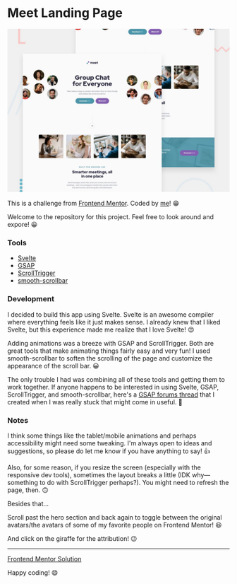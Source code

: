 # Meet Landing Page

![preview of meet landing page challenge](./preview.jpg)

This is a challenge from [Frontend Mentor](https://www.frontendmentor.io/). Coded by [me](https://www.frontendmentor.io/profile/ApplePieGiraffe)! 😁

Welcome to the repository for this project. Feel free to look around and expore! 😀

### Tools

- [Svelte](https://svelte.dev/)
- [GSAP](https://greensock.com/gsap/)
- [ScrollTrigger](https://greensock.com/scrolltrigger/)
- [smooth-scrollbar](https://idiotwu.github.io/smooth-scrollbar/)

### Development

I decided to build this app using Svelte. Svelte is an awesome compiler where everything feels like it just makes sense. I already knew that I liked Svelte, but this experience made me realize that I love Svelte! 😍

Adding animations was a breeze with GSAP and ScrollTrigger. Both are great tools that make animating things fairly easy and very fun! I used smooth-scrollbar to soften the scrolling of the page and customize the appearance of the scroll bar. 😀

The only trouble I had was combining all of these tools and getting them to work together. If anyone happens to be interested in using Svelte, GSAP, ScrollTrigger, and smooth-scrollbar, here's a [GSAP forums thread](https://greensock.com/forums/topic/28165-how-to-use-scrolltriggers-scrollerproxy-in-svelte) that I created when I was really stuck that might come in useful. 🙂

### Notes

I think some things like the tablet/mobile animations and perhaps accessibility might need some tweaking. I'm always open to ideas and suggestions, so please do let me know if you have anything to say! 👍

Also, for some reason, if you resize the screen (especially with the responsive dev tools), sometimes the layout breaks a little (IDK why—something to do with ScrollTrigger perhaps?). You might need to refresh the page, then. 🙃

Besides that...

Scroll past the hero section and back again to toggle between the original avatars/the avatars of some of my favorite people on Frontend Mentor! 😆

And click on the giraffe for the attribution! 😉

---

[Frontend Mentor Solution](https://www.frontendmentor.io/solutions/meet-landing-page-svelte-gsap-3r4x3DG5v)

Happy coding! 😄
